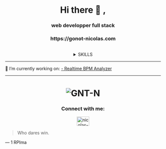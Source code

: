 <h1 align="center">Hi there 👋 , </h1>

<h3 align="center">web developper full stack</h3>

<h3 align="center">https://gonot-nicolas.com</h3>
<br/>

<div align="center">
<details>
<summary>SKILLS</summary>

| Languages  | Frameworks |
| ---------- | ---------- |
| HTML       | Bootstrap  |
| CSS        | Tailwaind  |
| Javascript | Jquery     |
| TWIG       | REACT      |
| TypeScipt  | NEXTJS     |
| PHP        | Symfony    |
| SQL        | PHPmyAdmin |

</details>
</div>

<hr>
🔭 I’m currently working on:
<a href="https://github.com/dlepaux/realtime-bpm-analyzer" target="blank">- Realtime BPM Analyzer</a>

---

<h1 align="center"><img  src="https://github-readme-stats.vercel.app/api/top-langs?username=GNT-N&show_icons=true&theme=merko&locale=en&layout=compact" alt="GNT-N" /></h1>

<h3 align="center">Connect with me:</h3>
<p align="center">
    <a href="https://www.linkedin.com/in/nicolas-gonot-3054a7272/" target="blank">
        <img align="center" 
            src="https://raw.githubusercontent.com/rahuldkjain/github-profile-readme-generator/master/src/images/icons/Social/linked-in.svg" 
            alt="nicolas-gonot" 
            height="30" 
            width="40" />
    </a>
</p>

> Who dares win.

— 1 RPIma
